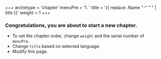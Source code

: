 +++
archetype = 'chapter'
menuPre = '1.&nbsp;'
title = '{{ replace .Name "-" " " | title }}'
weight = 1
+++

### Congratulations, you are about to start a new chapter.

- To set the chapter order, change `weight` and the serial number of `menuPre`.
- Change `title` based on selected language.
- Modify this page.
